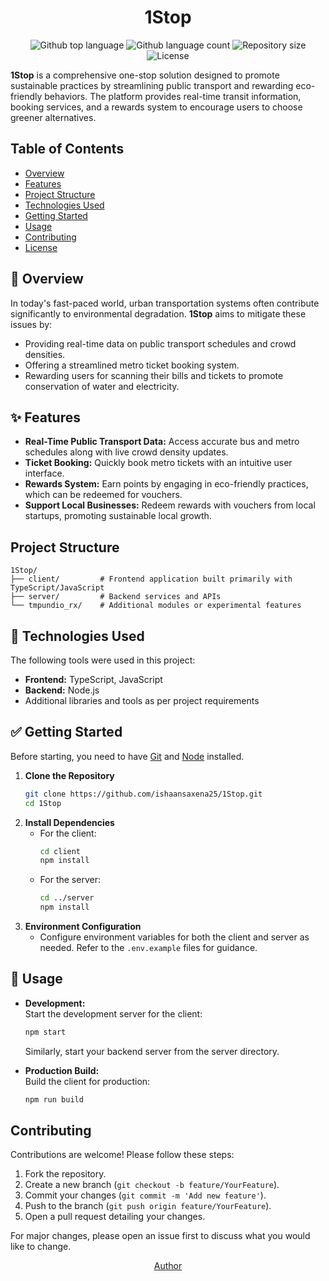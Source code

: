 <h1 align="center">1Stop</h1>

<p align="center">
  <img alt="Github top language" src="https://img.shields.io/github/languages/top/ishaansaxena25/1stop?color=56BEB8">
  <img alt="Github language count" src="https://img.shields.io/github/languages/count/ishaansaxena25/1stop?color=56BEB8">
  <img alt="Repository size" src="https://img.shields.io/github/repo-size/ishaansaxena25/1stop?color=56BEB8">
  <img alt="License" src="https://img.shields.io/github/license/ishaansaxena25/1stop?color=56BEB8">
</p>

**1Stop** is a comprehensive one-stop solution designed to promote sustainable practices by streamlining public transport and rewarding eco-friendly behaviors. The platform provides real-time transit information, booking services, and a rewards system to encourage users to choose greener alternatives.

## Table of Contents
- [Overview](#overview)
- [Features](#features)
- [Project Structure](#project-structure)
- [Technologies Used](#technologies-used)
- [Getting Started](#getting-started)
- [Usage](#usage)
- [Contributing](#contributing)
- [License](#license)

## :dart: Overview
In today's fast-paced world, urban transportation systems often contribute significantly to environmental degradation. **1Stop** aims to mitigate these issues by:
- Providing real-time data on public transport schedules and crowd densities.
- Offering a streamlined metro ticket booking system.
- Rewarding users for scanning their bills and tickets to promote conservation of water and electricity.

## :sparkles: Features
- **Real-Time Public Transport Data:** Access accurate bus and metro schedules along with live crowd density updates.
- **Ticket Booking:** Quickly book metro tickets with an intuitive user interface.
- **Rewards System:** Earn points by engaging in eco-friendly practices, which can be redeemed for vouchers.
- **Support Local Businesses:** Redeem rewards with vouchers from local startups, promoting sustainable local growth.

## Project Structure
```
1Stop/
├── client/         # Frontend application built primarily with TypeScript/JavaScript
├── server/         # Backend services and APIs
└── tmpundio_rx/    # Additional modules or experimental features
```

## :rocket: Technologies Used
The following tools were used in this project:

- **Frontend:** TypeScript, JavaScript
- **Backend:** Node.js
- Additional libraries and tools as per project requirements

## :white_check_mark: Getting Started
Before starting, you need to have [Git](https://git-scm.com) and [Node](https://nodejs.org/en/) installed.

1. **Clone the Repository**
   ```bash
   git clone https://github.com/ishaansaxena25/1Stop.git
   cd 1Stop
   ```
2. **Install Dependencies**
   - For the client:
     ```bash
     cd client
     npm install
     ```
   - For the server:
     ```bash
     cd ../server
     npm install
     ```
3. **Environment Configuration**
   - Configure environment variables for both the client and server as needed. Refer to the `.env.example` files for guidance.

## :checkered_flag: Usage
- **Development:**  
  Start the development server for the client:
  ```bash
  npm start
  ```
  Similarly, start your backend server from the server directory.
  
- **Production Build:**  
  Build the client for production:
  ```bash
  npm run build
  ```

## Contributing
Contributions are welcome! Please follow these steps:
1. Fork the repository.
2. Create a new branch (`git checkout -b feature/YourFeature`).
3. Commit your changes (`git commit -m 'Add new feature'`).
4. Push to the branch (`git push origin feature/YourFeature`).
5. Open a pull request detailing your changes.

For major changes, please open an issue first to discuss what you would like to change.


<p align="center">
  <a href="https://github.com/rudrakshass" target="_blank">Author</a>
</p>
